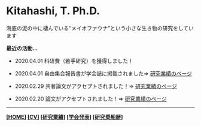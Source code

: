 # Kitahashi, T. Ph.D.
  
海底の泥の中に棲んでいる“メイオファウナ”という小さな生き物の研究をしています
  
**最近の活動…**

- 2020.04.01  科研費（若手研究）を獲得しました！

- 2020.04.01  自由集会報告書が学会誌に掲載されました⇒ [研究業績のページ](https://tkitahashi.github.io/publication/)

- 2020.02.29  共著論文がアクセプトされました！⇒ [研究業績のページ](https://tkitahashi.github.io/publication/)

- 2020.02.20  論文がアクセプトされました！⇒ [研究業績のページ](https://tkitahashi.github.io/publication/)


  
___
**[[HOME]](https://tkitahashi.github.io/)  [[CV]](https://tkitahashi.github.io/cv/)  [[研究業績]](https://tkitahashi.github.io/publication/)  [[学会発表]](https://tkitahashi.github.io/presentation/)  [[研究乗船歴]](https://tkitahashi.github.io/cruise/)**
